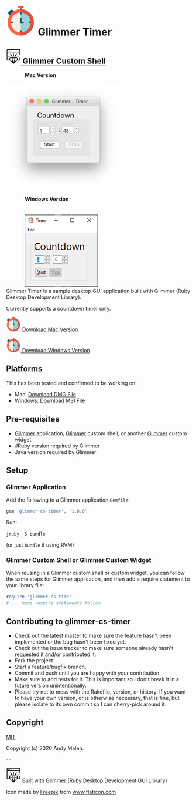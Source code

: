 # <img src="https://raw.githubusercontent.com/AndyObtiva/glimmer-cs-timer/master/images/glimmer-timer-logo.png" height=80 /> Glimmer Timer
## [<img src="https://raw.githubusercontent.com/AndyObtiva/glimmer/master/images/glimmer-logo-hi-res.png" height=40 /> Glimmer Custom Shell](https://github.com/AndyObtiva/glimmer#custom-shell-gem)

&nbsp;&nbsp;&nbsp;&nbsp;&nbsp;&nbsp;&nbsp;&nbsp;&nbsp;&nbsp;&nbsp;&nbsp;&nbsp;**Mac Version**

![glimmer-timer-screenshot](glimmer-timer-screenshot.png) 

&nbsp;&nbsp;&nbsp;&nbsp;&nbsp;&nbsp;&nbsp;&nbsp;&nbsp;&nbsp;&nbsp;&nbsp;&nbsp;**Windows Version**
<br>
<br>
<br>
&nbsp;&nbsp;&nbsp;&nbsp;&nbsp;&nbsp;&nbsp;&nbsp;&nbsp;&nbsp;&nbsp;&nbsp;&nbsp;![glimmer-timer-screenshot-windows](glimmer-timer-screenshot-windows.png)
<br>
Glimmer Timer is a sample desktop GUI application built with Glimmer (Ruby Desktop Development Library).

Currently supports a countdown timer only.

[<img src="https://raw.githubusercontent.com/AndyObtiva/glimmer-cs-timer/master/images/glimmer-timer-logo.png" height=40 /> Download Mac Version](https://www.dropbox.com/s/cfd0rsjfuy3gexe/Timer-1.0.0.dmg?dl=1)

[<img src="https://raw.githubusercontent.com/AndyObtiva/glimmer-cs-timer/master/images/glimmer-timer-logo.png" height=40 /> Download Windows Version](https://www.dropbox.com/s/z0auecd44crkn2l/Timer-1.0.0.msi?dl=1)

## Platforms

This has been tested and confirmed to be working on:
- Mac: [Download DMG File](https://www.dropbox.com/s/cfd0rsjfuy3gexe/Timer-1.0.0.dmg?dl=1)
- Windows: [Download MSI File](https://www.dropbox.com/s/z0auecd44crkn2l/Timer-1.0.0.msi?dl=1)

## Pre-requisites

- [Glimmer](https://github.com/AndyObtiva/glimmer) application, [Glimmer](https://github.com/AndyObtiva/glimmer) custom shell, or another [Glimmer](https://github.com/AndyObtiva/glimmer) custom widget
- JRuby version required by Glimmer
- Java version required by Glimmer

## Setup

### Glimmer Application

Add the following to a Glimmer application `Gemfile`:

```ruby
gem 'glimmer-cs-timer', '1.0.0'
```

Run:

```
jruby -S bundle
```

(or just `bundle` if using RVM)

### Glimmer Custom Shell or Glimmer Custom Widget

When reusing in a Glimmer custom shell or custom widget, you can follow the same steps for Glimmer application, and then add a require statement to your library file:

```ruby
require 'glimmer-cs-timer'
# ... more require statements follow
```
## Contributing to glimmer-cs-timer
 
* Check out the latest master to make sure the feature hasn't been implemented or the bug hasn't been fixed yet.
* Check out the issue tracker to make sure someone already hasn't requested it and/or contributed it.
* Fork the project.
* Start a feature/bugfix branch.
* Commit and push until you are happy with your contribution.
* Make sure to add tests for it. This is important so I don't break it in a future version unintentionally.
* Please try not to mess with the Rakefile, version, or history. If you want to have your own version, or is otherwise necessary, that is fine, but please isolate to its own commit so I can cherry-pick around it.

## Copyright

[MIT](https://opensource.org/licenses/MIT)

Copyright (c) 2020 Andy Maleh.

--

[<img src="https://raw.githubusercontent.com/AndyObtiva/glimmer/master/images/glimmer-logo-hi-res.png" height=40 />](https://github.com/AndyObtiva/glimmer) Built with [Glimmer](https://github.com/AndyObtiva/glimmer) (Ruby Desktop Development GUI Library)

Icon made by <a href="https://www.flaticon.com/authors/freepik" title="Freepik">Freepik</a> from <a href="https://www.flaticon.com/" title="Flaticon"> www.flaticon.com</a>
